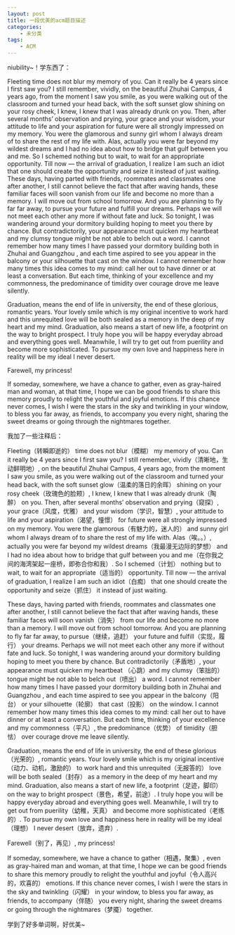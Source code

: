 ```yaml
---
layout: post
title: 一段优美的acm题目描述
categories:
    - 未分类
tags:
    - ACM
---
```


niubility~！学东西了：

Fleeting time does not blur my memory of you. Can it really be 4 years since I
first saw you? I still remember, vividly, on the beautiful Zhuhai Campus, 4
years ago, from the moment I saw you smile, as you were walking out of the
classroom and turned your head back, with the soft sunset glow shining on your
rosy cheek, I knew, I knew that I was already drunk on you. Then, after several
months’ observation and prying, your grace and your wisdom, your attitude to
life and your aspiration for future were all strongly impressed on my memory.
You were the glamorous and sunny girl whom I always dream of to share the rest
of my life with. Alas, actually you were far beyond my wildest dreams and I had
no idea about how to bridge that gulf between you and me. So I schemed nothing
but to wait, to wait for an appropriate opportunity. Till now — the arrival of
graduation, I realize I am such an idiot that one should create the opportunity
and seize it instead of just waiting.
These days, having parted with friends, roommates and classmates one after
another, I still cannot believe the fact that after waving hands, these familiar
faces will soon vanish from our life and become no more than a memory. I will
move out from school tomorrow. And you are planning to fly far far away, to
pursue your future and fulfill your dreams. Perhaps we will not meet each other
any more if without fate and luck. So tonight, I was wandering around your
dormitory building hoping to meet you there by chance. But contradictorily, your
appearance must quicken my heartbeat and my clumsy tongue might be not able to
belch out a word. I cannot remember how many times I have passed your dormitory
building both in Zhuhai and Guangzhou , and each time aspired to see you appear
in the balcony or your silhouette that cast on the window. I cannot remember how
many times this idea comes to my mind: call her out to have dinner or at least a
conversation. But each time, thinking of your excellence and my commonness, the
predominance of timidity over courage drove me leave silently.

Graduation, means the end of life in university, the end of these glorious,
romantic years. Your lovely smile which is my original incentive to work hard
and this unrequited love will be both sealed as a memory in the deep of my heart
and my mind. Graduation, also means a start of new life, a footprint on the way
to bright prospect. I truly hope you will be happy everyday abroad and
everything goes well. Meanwhile, I will try to get out from puerility and become
more sophisticated. To pursue my own love and happiness here in reality will be
my ideal I never desert.

Farewell, my princess!

If someday, somewhere, we have a chance to gather, even as gray-haired man and
woman, at that time, I hope we can be good friends to share this memory proudly
to relight the youthful and joyful emotions. If this chance never comes, I wish
I were the stars in the sky and twinkling in your window, to bless you far away,
as friends, to accompany you every night, sharing the sweet dreams or going
through the nightmares together.

我加了一些注释后：

Fleeting（转瞬即逝的） time does not blur（模糊） my memory of you. Can it
really be 4 years since I first saw you? I still remember,
vividly（清晰地，生动鲜明地）, on the beautiful Zhuhai Campus, 4 years ago, from
the moment I saw you smile, as you were walking out of the classroom and turned
your head back, with the soft sunset glow（温柔的落日的余晖） shining on your
rosy cheek（玫瑰色的脸颊）, I knew, I knew that I was already drunk（陶醉） on
you. Then, after several months’ observation and prying（窥探）, your
grace（风度，优雅） and your wisdom（学识，智慧）, your attitude to life and
your aspiration（渴望，憧憬） for future were all strongly impressed on my
memory. You were the glamorous（有魅力的，迷人的） and sunny girl whom I always
dream of to share the rest of my life with. Alas（唉。。）, actually you were
far beyond my wildest dreams（我最漫无边际的梦想） and I had no idea about how
to bridge that gulf between you and
me（在你我之间的海湾架起一座桥，即弥合你和我）. So I schemed（计划） nothing but
to wait, to wait for an appropriate（适当的） opportunity. Till now — the
arrival of graduation, I realize I am such an idiot（白痴） that one should
create the opportunity and seize（抓住） it instead of just waiting.

These days, having parted with friends, roommates and classmates one after
another, I still cannot believe the fact that after waving hands, these familiar
faces will soon vanish（消失） from our life and become no more than a memory. I
will move out from school tomorrow. And you are planning to fly far far away, to
pursue（继续，追赶） your future and fulfill（实现，履行） your dreams. Perhaps
we will not meet each other any more if without fate and luck. So tonight, I was
wandering around your dormitory building hoping to meet you there by chance. But
contradictorily（矛盾地）, your appearance must quicken my heartbeat （心跳）and
my clumsy（笨拙的） tongue might be not able to belch out（喷出） a word. I
cannot remember how many times I have passed your dormitory building both in
Zhuhai and Guangzhou , and each time aspired to see you appear in the
balcony（阳台） or your silhouette（轮廓） that cast（投影） on the window. I
cannot remember how many times this idea comes to my mind: call her out to have
dinner or at least a conversation. But each time, thinking of your excellence
and my commonness（平凡）, the predominance（优势） of timidity（胆怯） over
courage drove me leave silently.

Graduation, means the end of life in university, the end of these
glorious（光荣的）, romantic years. Your lovely smile which is my original
incentive（动力、动机，激励的） to work hard and this unrequited（无报答的）
love will be both sealed（封存） as a memory in the deep of my heart and my
mind. Graduation, also means a start of new life, a footprint（足迹，脚印） on
the way to bright prospect（景色，希望，前途）. I truly hope you will be happy
everyday abroad and everything goes well. Meanwhile, I will try to get out from
puerility（幼稚，天真） and become more sophisticated（老练的）. To pursue my
own love and happiness here in reality will be my ideal（理想） I never
desert（放弃，遗弃）.

Farewell（别了，再见）, my princess!

If someday, somewhere, we have a chance to gather（相遇，聚集）, even as
gray-haired man and woman, at that time, I hope we can be good friends to share
this memory proudly to relight the youthful and joyful（令人高兴的，欢喜的）
emotions. If this chance never comes, I wish I were the stars in the sky and
twinkling（闪耀） in your window, to bless you far away, as friends, to
accompany（伴随） you every night, sharing the sweet dreams or going through the
nightmares（梦魇） together.

学到了好多单词啊，好优美~

